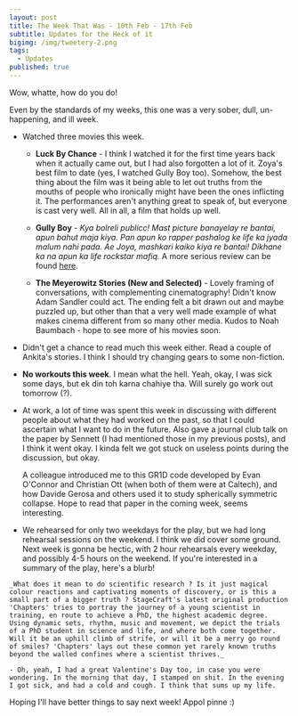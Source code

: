 ```yaml
---
layout: post
title: The Week That Was - 10th Feb - 17th Feb
subtitle: Updates for the Heck of it
bigimg: /img/tweetery-2.png
tags:
  - Updates
published: true
---
```


Wow, whatte, how do you do!

Even by the standards of my weeks, this one was a very sober, dull, un-happening, and ill week.

  - Watched three movies this week.
    - **Luck By Chance** - I think I watched it for the first time years back when it actually came out, but I had also forgotten a lot of it. Zoya's best film to date (yes, I watched Gully Boy too). Somehow, the best thing about the film was it being able to let out truths from the mouths of people who ironically might have been the ones inflicting it. The performances aren't anything great to speak of, but everyone is cast very well. All in all, a film that holds up well.
    
    - **Gully Boy** - _Kya bolreli publicc! Mast picture banayelay re bantai, apun bahut maja kiya. Pan apun ko rapper pashalog ke life ka jyada malum nahi pada. Ae Joya, mashkari kaiko kiya re bantai! Dikhane ka na apun ka life rockstar mafiq._ A more serious review can be found [here](https://letterboxd.com/adivijaykumar/film/gully-boy/).
    
    - **The Meyerowitz Stories (New and Selected)** - Lovely framing of conversations, with complementing cinematography! Didn't know Adam Sandler could act. The ending felt a bit drawn out and maybe puzzled up, but other than that a very well made example of what makes cinema different from so many other media. Kudos to Noah Baumbach - hope to see more of his movies soon.
    
   - Didn't get a chance to read much this week either. Read a couple of Ankita's stories. I think I should try changing gears to some non-fiction.
   
   - **No workouts this week**. I mean what the hell. Yeah, okay, I was sick some days, but ek din toh karna chahiye tha. Will surely go work out tomorrow (?).
   
   - At work, a lot of time was spent this week in discussing with different people about what they had worked on the past, so that I could ascertain what I want to do in the future. Also gave a journal club talk on the paper by Sennett (I had mentioned those in my previous posts), and I think it went okay. I kinda felt we got stuck on useless points during the discussion, but okay.
   
     A colleague introduced me to this GR1D code developed by Evan O'Connor and Christian Ott (when both of them were at Caltech), and how Davide Gerosa and others used it to study spherically symmetric collapse. Hope to read that paper in the coming week, seems interesting.
     
   - We rehearsed for only two weekdays for the play, but we had long rehearsal sessions on the weekend. I think we did cover some ground. Next week is gonna be hectic, with 2 hour rehearsals every weekday, and possibly 4-5 hours on the weekend. If you're interested in a summary of the play, here's a blurb!
   
   	_What does it mean to do scientific research ? Is it just magical colour reactions and captivating moments of discovery, or is this a small part of a bigger truth ? StageCraft's latest original production 'Chapters' tries to portray the journey of a young scientist in training, en route to achieve a PhD, the highest academic degree. Using dynamic sets, rhythm, music and movement, we depict the trials of a PhD student in science and life, and where both come together. Will it be an uphill climb of strife, or will it be a merry go round of smiles? 'Chapters' lays out these common yet rarely known truths beyond the walled confines where a scientist thrives._
    
    - Oh, yeah, I had a great Valentine's Day too, in case you were wondering. In the morning that day, I stamped on shit. In the evening I got sick, and had a cold and cough. I think that sums up my life.
  
Hoping I'll have better things to say next week! Appol pinne :)
    


    
    


